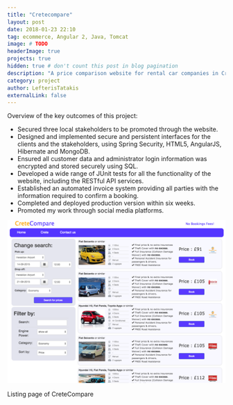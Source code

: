 ```yaml
---
title: "Cretecompare"
layout: post
date: 2018-01-23 22:10
tag: ecommerce, Angular 2, Java, Tomcat
image: # TODO
headerImage: true
projects: true
hidden: true # don't count this post in blog pagination
description: "A price comparison website for rental car companies in Crete"
category: project
author: LefterisTatakis
externalLink: false
---
```


Overview of the key outcomes of this project:
- Secured three local stakeholders to be promoted through the website.
- Designed and implemented secure and persistent interfaces for the clients and the stakeholders, using Spring Security, HTML5, AngularJS, Hibernate and MongoDB.
- Ensured all customer data and administrator login information was encrypted and stored securely using SQL.
- Developed a wide range of JUnit tests for all the functionality of the website, including the RESTful API services.
- Established an automated invoice system providing all parties with the information required to confirm a booking.
- Completed and deployed production version within six weeks.
- Promoted my work through social media platforms.



![Markdowm Image][1]
<figcaption class="caption">Listing page of CreteCompare</figcaption>

[1]: /assets/images/cars.png
